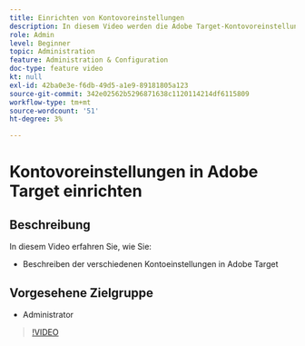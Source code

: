 ```yaml
---
title: Einrichten von Kontovoreinstellungen
description: In diesem Video werden die Adobe Target-Kontovoreinstellungen beschrieben. In diesem Video finden Sie Beispiele dafür, wie verschiedene Einstellungen sich auf Adobe Target auswirken.
role: Admin
level: Beginner
topic: Administration
feature: Administration & Configuration
doc-type: feature video
kt: null
exl-id: 42ba0e3e-f6db-49d5-a1e9-89181805a123
source-git-commit: 342e02562b5296871638c1120114214df6115809
workflow-type: tm+mt
source-wordcount: '51'
ht-degree: 3%

---
```


# Kontovoreinstellungen in Adobe Target einrichten

## Beschreibung

In diesem Video erfahren Sie, wie Sie:

* Beschreiben der verschiedenen Kontoeinstellungen in Adobe Target

## Vorgesehene Zielgruppe

* Administrator

>[!VIDEO](https://video.tv.adobe.com/v/17379/?quality=12)
